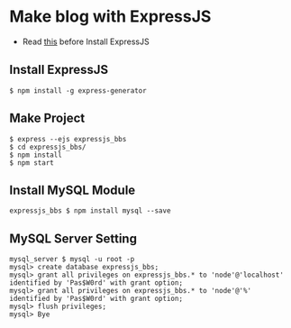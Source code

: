 # Make blog with ExpressJS
- Read [this][nvm] before Install ExpressJS

## Install ExpressJS

```
$ npm install -g express-generator
```

## Make Project

```
$ express --ejs expressjs_bbs
$ cd expressjs_bbs/
$ npm install
$ npm start
```

## Install MySQL Module

```
expressjs_bbs $ npm install mysql --save
```

## MySQL Server Setting

```
mysql_server $ mysql -u root -p
mysql> create database expressjs_bbs;
mysql> grant all privileges on expressjs_bbs.* to 'node'@'localhost' identified by 'Pas$W0rd' with grant option;
mysql> grant all privileges on expressjs_bbs.* to 'node'@'%' identified by 'Pas$W0rd' with grant option;
mysql> flush privileges;
mysql> Bye
```

[nvm]: https://github.com/creationix/nvm "NVM"